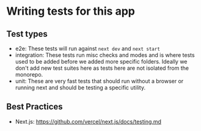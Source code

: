 # Writing tests for this app

## Test types

- e2e: These tests will run against `next dev` and `next start`
- integration: These tests run misc checks and modes and is where tests used to be added before we added more specific folders. Ideally we don't add new test suites here as tests here are not isolated from the monorepo.
- unit: These are very fast tests that should run without a browser or running next and should be testing a specific utility.

## Best Practices

- Next.js: https://github.com/vercel/next.js/docs/testing.md
